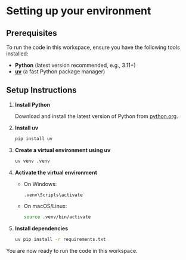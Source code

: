 # Setting up your environment

## Prerequisites

To run the code in this workspace, ensure you have the following tools installed:

- **Python** (latest version recommended, e.g., 3.11+)
- **[uv](https://github.com/astral-sh/uv)** (a fast Python package manager)

## Setup Instructions

1. **Install Python**

    Download and install the latest version of Python from [python.org](https://www.python.org/downloads/).

2. **Install uv**

    ```sh
    pip install uv
    ```

3. **Create a virtual environment using uv**

    ```sh
    uv venv .venv
    ```

4. **Activate the virtual environment**

    - On Windows:
      ```sh
      .venv\Scripts\activate
      ```
    - On macOS/Linux:
      ```sh
      source .venv/bin/activate
      ```

5. **Install dependencies**

    ```sh
    uv pip install -r requirements.txt
    ```

You are now ready to run the code in this workspace.